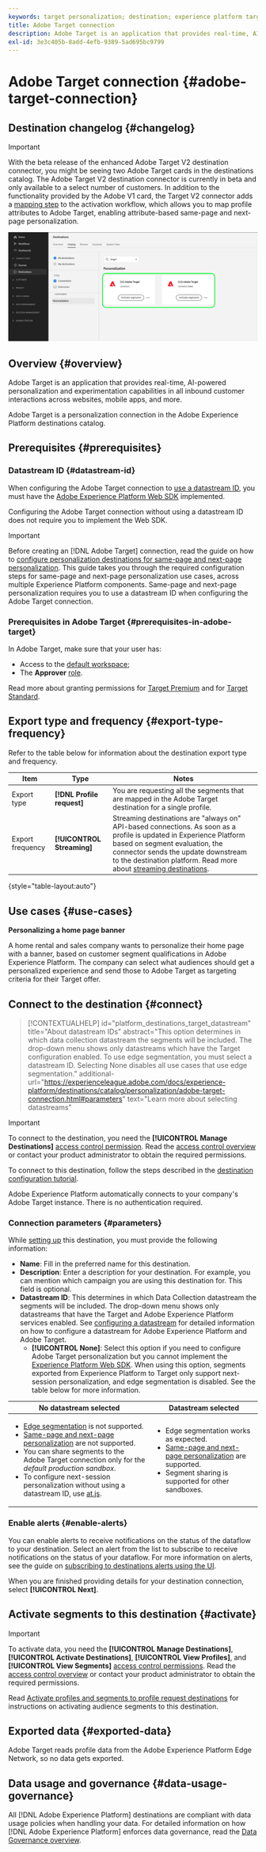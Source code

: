 ```yaml
---
keywords: target personalization; destination; experience platform target destination;adobe target destination;
title: Adobe Target connection
description: Adobe Target is an application that provides real-time, AI-powered personalization and experimentation capabilities in all inbound customer interactions across websites, mobile apps, and more.
exl-id: 3e3c405b-8add-4efb-9389-5ad695bc9799
---
```

# Adobe Target connection {#adobe-target-connection}

## Destination changelog {#changelog}

>[!IMPORTANT]
>
>With the beta release of the enhanced Adobe Target V2 destination connector, you might be seeing two Adobe Target cards in the destinations catalog.
>The Adobe Target V2 destination connector is currently in beta and only available to a select number of customers. In addition to the functionality provided by the Adobe V1 card, the Target V2 connector adds a [mapping step](/help/destinations/ui/activate-edge-personalization-destinations.md#map-attributes) to the activation workflow, which allows you to map profile attributes to Adobe Target, enabling attribute-based same-page and next-page personalization.

![Image of the two Adobe Target destination cards in a side-by-side view.](/help/destinations/assets/catalog/personalization/adobe-target-connection/adobe-target-side-by-side-view.png)

## Overview {#overview}

Adobe Target is an application that provides real-time, AI-powered personalization and experimentation capabilities in all inbound customer interactions across websites, mobile apps, and more.

Adobe Target is a personalization connection in the Adobe Experience Platform destinations catalog.

## Prerequisites {#prerequisites}

### Datastream ID {#datastream-id}

When configuring the Adobe Target connection to [use a datastream ID](#parameters), you must have the [Adobe Experience Platform Web SDK](../../../edge/home.md) implemented.

Configuring the Adobe Target connection without using a datastream ID does not require you to implement the Web SDK.

>[!IMPORTANT]
>
>Before creating an [!DNL Adobe Target] connection, read the guide on how to [configure personalization destinations for same-page and next-page personalization](../../ui/activate-edge-personalization-destinations). This guide takes you through the required configuration steps for same-page and next-page personalization use cases, across multiple Experience Platform components. Same-page and next-page personalization requires you to use a datastream ID when configuring the Adobe Target connection.

### Prerequisites in Adobe Target {#prerequisites-in-adobe-target}

In Adobe Target, make sure that your user has:

* Access to the [default workspace](https://experienceleague.adobe.com/docs/target/using/administer/manage-users/enterprise/property-channel.html?lang=en#default-workspace);
* The **Approver** [role](https://experienceleague.adobe.com/docs/target/using/administer/manage-users/enterprise/property-channel.html?lang=en#roles-and-permissions).

Read more about granting permissions for [Target Premium](https://experienceleague.adobe.com/docs/target/using/administer/manage-users/enterprise/properties-overview.html?lang=en#section_8C425E43E5DD4111BBFC734A2B7ABC80) and for [Target Standard](https://experienceleague.adobe.com/docs/target/using/administer/manage-users/users/user-management.html?lang=en#roles-permissions).

## Export type and frequency {#export-type-frequency}

Refer to the table below for information about the destination export type and frequency.

| Item | Type | Notes |
---------|----------|---------|
| Export type | **[!DNL Profile request]** | You are requesting all the segments that are mapped in the Adobe Target destination for a single profile.|
| Export frequency | **[!UICONTROL Streaming]** | Streaming destinations are "always on" API-based connections. As soon as a profile is updated in Experience Platform based on segment evaluation, the connector sends the update downstream to the destination platform. Read more about [streaming destinations](/help/destinations/destination-types.md#streaming-destinations).|

{style="table-layout:auto"}

## Use cases {#use-cases}

**Personalizing a home page banner**

A home rental and sales company wants to personalize their home page with a banner, based on customer segment qualifications in Adobe Experience Platform. The company can select what audiences should get a personalized experience and send those to Adobe Target as targeting criteria for their Target offer.

## Connect to the destination {#connect}

>[!CONTEXTUALHELP]
>id="platform_destinations_target_datastream"
>title="About datastream IDs"
>abstract="This option determines in which data collection datastream the segments will be included. The drop-down menu shows only datastreams which have the Target configuration enabled. To use edge segmentation, you must select a datastream ID. Selecting None disables all use cases that use edge segmentation."
>additional-url="https://experienceleague.adobe.com/docs/experience-platform/destinations/catalog/personalization/adobe-target-connection.html#parameters" text="Learn more about selecting datastreams"

>[!IMPORTANT]
> 
>To connect to the destination, you need the **[!UICONTROL Manage Destinations]** [access control permission](/help/access-control/home.md#permissions). Read the [access control overview](/help/access-control/ui/overview.md) or contact your product administrator to obtain the required permissions.

To connect to this destination, follow the steps described in the [destination configuration tutorial](../../ui/connect-destination.md).

Adobe Experience Platform automatically connects to your company's Adobe Target instance. There is no authentication required.

### Connection parameters {#parameters}

While [setting up](../../ui/connect-destination.md) this destination, you must provide the following information:

*  **Name**: Fill in the preferred name for this destination.
*  **Description**: Enter a description for your destination. For example, you can mention which campaign you are using this destination for. This field is optional.
*  **Datastream ID**: This determines in which Data Collection datastream the segments will be included. The drop-down menu shows only datastreams that have the Target and Adobe Experience Platform services enabled. See [configuring a datastream](../../../edge/datastreams/configure.md#aep) for detailed information on how to configure a datastream for Adobe Experience Platform and Adobe Target.
    * **[!UICONTROL None]**: Select this option if you need to configure Adobe Target personalization but you cannot implement the [Experience Platform Web SDK](../../../edge/home.md). When using this option, segments exported from Experience Platform to Target only support next-session personalization, and edge segmentation is disabled. See the table below for more information.
    
|No datastream selected|Datastream selected|
|---|---|
|<ul><li>[Edge segmentation](../../../segmentation/ui/edge-segmentation.md) is not supported.</li><li>[Same-page and next-page personalization](../../ui/activate-edge-personalization-destinations) are not supported.</li><li>You can share segments to the Adobe Target connection only for the *default production sandbox*.</li><li>To configure next-session personalization without using a datastream ID, use [at.js](https://experienceleague.adobe.com/docs/target/using/implement-target/client-side/at-js-implementation/at-js/how-atjs-works.html?lang=en).</li></ul>|<ul><li>Edge segmentation works as expected.</li><li>[Same-page and next-page personalization](../../ui/activate-edge-personalization-destinations) are supported.</li><li>Segment sharing is supported for other sandboxes.</li></ul>|

### Enable alerts {#enable-alerts}

You can enable alerts to receive notifications on the status of the dataflow to your destination. Select an alert from the list to subscribe to receive notifications on the status of your dataflow. For more information on alerts, see the guide on [subscribing to destinations alerts using the UI](../../ui/alerts.md).

When you are finished providing details for your destination connection, select **[!UICONTROL Next]**.

## Activate segments to this destination {#activate}

>[!IMPORTANT]
> 
>To activate data, you need the **[!UICONTROL Manage Destinations]**, **[!UICONTROL Activate Destinations]**, **[!UICONTROL View Profiles]**, and **[!UICONTROL View Segments]** [access control permissions](/help/access-control/home.md#permissions). Read the [access control overview](/help/access-control/ui/overview.md) or contact your product administrator to obtain the required permissions.

Read [Activate profiles and segments to profile request destinations](../../ui/activate-edge-personalization-destinations.md) for instructions on activating audience segments to this destination.

## Exported data {#exported-data}

Adobe Target reads profile data from the Adobe Experience Platform Edge Network, so no data gets exported.

## Data usage and governance {#data-usage-governance}

All [!DNL Adobe Experience Platform] destinations are compliant with data usage policies when handling your data. For detailed information on how [!DNL Adobe Experience Platform] enforces data governance, read the [Data Governance overview](https://experienceleague.adobe.com/docs/experience-platform/data-governance/home.html).
